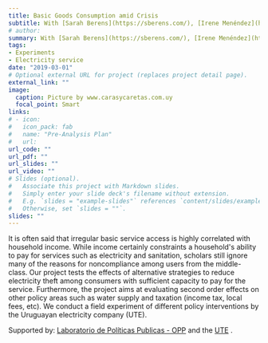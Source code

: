 ```yaml
---
title: Basic Goods Consumption amid Crisis
subtitle: With [Sarah Berens](https://sberens.com/), [Irene Menéndez](https://sites.google.com/site/irenemenendez/), and [Armin von Schiller](https://www.die-gdi.de/en/armin-von-schiller/).
# author: 
summary: With [Sarah Berens](https://sberens.com/), [Irene Menéndez](https://sites.google.com/site/irenemenendez/), and [Armin von Schiller](https://www.die-gdi.de/en/armin-von-schiller/). A field experiment delivering information nudges to irregular electricity users. 
tags:
- Experiments
- Electricity service
date: "2019-03-01"
# Optional external URL for project (replaces project detail page).
external_link: ""
image:
  caption: Picture by www.carasycaretas.com.uy
  focal_point: Smart
links:
# - icon: 
#   icon_pack: fab
#   name: "Pre-Analysis Plan"
#   url: 
url_code: ""
url_pdf: ""
url_slides: ""
url_video: ""
# Slides (optional).
#   Associate this project with Markdown slides.
#   Simply enter your slide deck's filename without extension.
#   E.g. `slides = "example-slides"` references `content/slides/example-slides.md`.
#   Otherwise, set `slides = ""`.
slides: ""
---
```


It is often said that irregular basic service access is highly correlated with household income. While income certainly constraints a household's ability to pay for services such as electricity and sanitation, scholars still ignore many of the reasons for noncompliance among users from the middle-class. Our project tests the effects of alternative strategies to reduce electricity theft among consumers with sufficient capacity to pay for the service. Furthermore, the project aims at evaluating second order effects on other policy areas such as water supply and taxation (income tax, local fees, etc). We conduct a field experiment of different policy interventions by the Uruguayan electricity company (UTE).  

Supported by: [Laboratorio de Políticas Publicas - OPP](https://www.opp.gub.uy/es/laboratorio-politicas-publicas) and the [UTE](https://portal.ute.com.uy/) .



